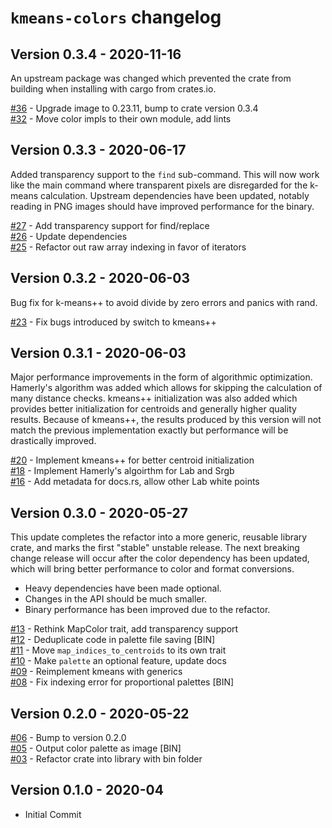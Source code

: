 # `kmeans-colors` changelog

## Version 0.3.4 - 2020-11-16

An upstream package was changed which prevented the crate from building when
installing with cargo from crates.io.

[#36][36] - Upgrade image to 0.23.11, bump to crate version 0.3.4  
[#32][32] - Move color impls to their own module, add lints  

## Version 0.3.3 - 2020-06-17

Added transparency support to the `find` sub-command. This will now work like
the main command where transparent pixels are disregarded for the k-means
calculation. Upstream dependencies have been updated, notably reading in PNG
images should have improved performance for the binary.

[#27][27] - Add transparency support for find/replace  
[#26][26] - Update dependencies  
[#25][25] - Refactor out raw array indexing in favor of iterators  

## Version 0.3.2 - 2020-06-03

Bug fix for k-means++ to avoid divide by zero errors and panics with rand.

[#23][23] - Fix bugs introduced by switch to kmeans++  

## Version 0.3.1 - 2020-06-03

Major performance improvements in the form of algorithmic
optimization. Hamerly's algorithm was added which allows for skipping the
calculation of many distance checks. kmeans++ initialization was also added
which provides better initialization for centroids and generally higher quality
results. Because of kmeans++, the results produced by this version will not
match the previous implementation exactly but performance will be drastically
improved.

[#20][20] - Implement kmeans++ for better centroid initialization  
[#18][18] - Implement Hamerly's algoirthm for Lab and Srgb  
[#16][16] - Add metadata for docs.rs, allow other Lab white points  

## Version 0.3.0 - 2020-05-27

This update completes the refactor into a more generic, reusable library crate,
and marks the first "stable" unstable release. The next breaking change release
will occur after the color dependency has been updated, which will bring better
performance to color and format conversions.
* Heavy dependencies have been made optional.
* Changes in the API should be much smaller.
* Binary performance has been improved due to the refactor.

[#13][13] - Rethink MapColor trait, add transparency support  
[#12][12] - Deduplicate code in palette file saving [BIN]  
[#11][11] - Move `map_indices_to_centroids` to its own trait  
[#10][10] - Make `palette` an optional feature, update docs  
[#09][9] - Reimplement kmeans with generics  
[#08][8] - Fix indexing error for proportional palettes [BIN]  

## Version 0.2.0 - 2020-05-22

[#06][6] - Bump to version 0.2.0  
[#05][5] - Output color palette as image [BIN]  
[#03][3] - Refactor crate into library with bin folder  

## Version 0.1.0 - 2020-04
* Initial Commit

[36]: https://github.com/okaneco/kmeans-colors/pull/36
[32]: https://github.com/okaneco/kmeans-colors/pull/32
[27]: https://github.com/okaneco/kmeans-colors/pull/27
[26]: https://github.com/okaneco/kmeans-colors/pull/26
[25]: https://github.com/okaneco/kmeans-colors/pull/25
[23]: https://github.com/okaneco/kmeans-colors/pull/23
[20]: https://github.com/okaneco/kmeans-colors/pull/20
[18]: https://github.com/okaneco/kmeans-colors/pull/18
[16]: https://github.com/okaneco/kmeans-colors/pull/16
[13]: https://github.com/okaneco/kmeans-colors/pull/13
[12]: https://github.com/okaneco/kmeans-colors/pull/12
[11]: https://github.com/okaneco/kmeans-colors/pull/11
[10]: https://github.com/okaneco/kmeans-colors/pull/10
[9]: https://github.com/okaneco/kmeans-colors/pull/9
[8]: https://github.com/okaneco/kmeans-colors/pull/8
[6]: https://github.com/okaneco/kmeans-colors/pull/6
[5]: https://github.com/okaneco/kmeans-colors/pull/5
[3]: https://github.com/okaneco/kmeans-colors/pull/3
